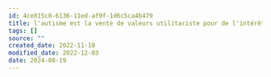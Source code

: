 ```yaml
---
id: 4ce815c0-6136-11ed-af9f-1d6c5ca4b479
title: l'autisme est la vente de valeurs utilitariste pour de l'intérêt
tags: []
source: ""
created_date: 2022-11-10
modified_date: 2022-12-03
date: 2024-08-19
---
```


